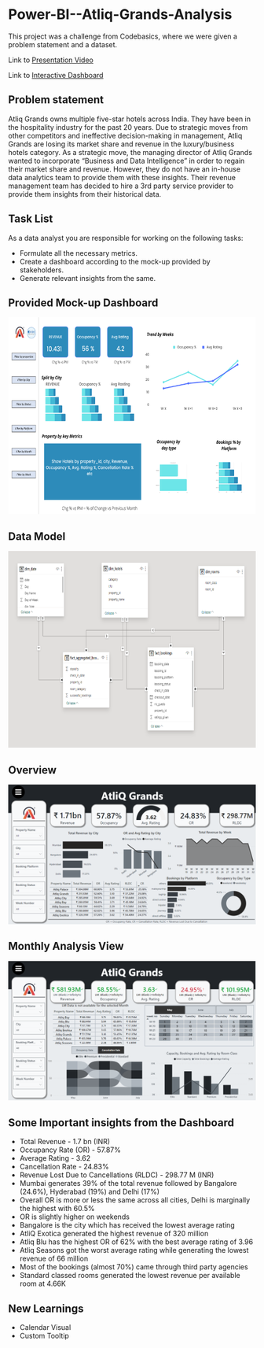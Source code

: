 # Power-BI--Atliq-Grands-Analysis

This project was a challenge from Codebasics, where we were given a problem statement and a dataset.

Link to [Presentation Video](https://www.linkedin.com/posts/ritobrotoghosh_powerbi-powerbideveloper-powerbidashboard-activity-7153612355472404480-3REk?utm_source=share&utm_medium=member_desktop)

Link to [Interactive Dashboard](https://www.novypro.com/project/atliq-grands-power-bi)

## Problem statement

Atliq Grands owns multiple five-star hotels across India. They have been in the hospitality industry for the past 20 years. Due to strategic moves from other competitors and ineffective decision-making in management, Atliq Grands are losing its market share and revenue in the luxury/business hotels category. As a strategic move, the managing director of Atliq Grands wanted to incorporate “Business and Data Intelligence” in order to regain their market share and revenue. However, they do not have an in-house data analytics team to provide them with these insights. Their revenue management team has decided to hire a 3rd party service provider to provide them insights from their historical data.

## Task List

As a data analyst you are responsible for working on the following tasks:

- Formulate all the necessary metrics. 
- Create a dashboard according to the mock-up provided by stakeholders. 
- Generate relevant insights from the same.

## Provided Mock-up Dashboard

<p align="center">
    <img src='https://github.com/ritobrotoghosh/Power-BI--Atliq-Grands-Analysis/blob/main/Mockup%20Dashboard.png' height="400">
</p>

## Data Model

<p align="center">
    <img src='https://github.com/ritobrotoghosh/Power-BI--Atliq-Grands-Analysis/blob/main/Data%20Model.png' height="400">
</p>

## Overview

<p align="center">
    <img src='https://github.com/ritobrotoghosh/Power-BI--Atliq-Grands-Analysis/blob/main/Overview.png' width="600">
</p>

## Monthly Analysis View

<p align="center">
    <img src='https://github.com/ritobrotoghosh/Power-BI--Atliq-Grands-Analysis/blob/main/Monthly%20Analysis.png' width="600">
</p>

## Some Important insights from the Dashboard

- Total Revenue - 1.7 bn (INR)
- Occupancy Rate (OR) - 57.87%
- Average Rating - 3.62
- Cancellation Rate - 24.83%
- Revenue Lost Due to Cancellations (RLDC) - 298.77 M (INR)
- Mumbai generates 39% of the total revenue followed by Bangalore (24.6%), Hyderabad (19%) and Delhi (17%)
- Overall OR is more or less the same across all cities, Delhi is marginally the highest with 60.5%
- OR is slightly higher on weekends
- Bangalore is the city which has received the lowest average rating
- AtliQ Exotica generated the highest revenue of 320 million
- Atliq Blu has the highest OR of 62% with the best average rating of 3.96
- Atliq Seasons got the worst average rating while generating the lowest revenue of 66 million 
- Most of the bookings (almost 70%) came through third party agencies
- Standard classed rooms generated the lowest revenue per available room at 4.66K

## New Learnings

- Calendar Visual
- Custom Tooltip
